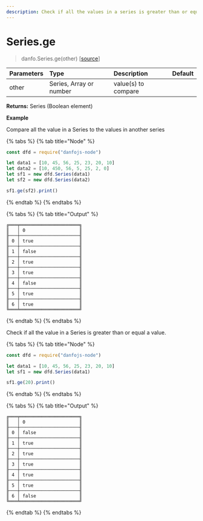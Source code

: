 ```yaml
---
description: Check if all the values in a series is greater than or equal a value
---
```


# Series.ge

> danfo.Series.ge\(other\)     \[[source](https://github.com/opensource9ja/danfojs/blob/master/danfojs/src/core/series.js#L874)\]

| Parameters | Type | Description | Default |
| :--- | :--- | :--- | :--- |
| other | Series, Array or number | value\(s\) to compare |  |

**Returns:** Series \(Boolean element\)

**Example**

Compare all the value in a Series to the values in another series

{% tabs %}
{% tab title="Node" %}
```javascript
const dfd = require("danfojs-node")

let data1 = [10, 45, 56, 25, 23, 20, 10]
let data2 = [10, 450, 56, 5, 25, 2, 0]
let sf1 = new dfd.Series(data1)
let sf2 = new dfd.Series(data2)

sf1.ge(sf2).print()
```
{% endtab %}
{% endtabs %}

{% tabs %}
{% tab title="Output" %}
```text
╔═══╤══════════════════════╗
║   │ 0                    ║
╟───┼──────────────────────╢
║ 0 │ true                 ║
╟───┼──────────────────────╢
║ 1 │ false                ║
╟───┼──────────────────────╢
║ 2 │ true                 ║
╟───┼──────────────────────╢
║ 3 │ true                 ║
╟───┼──────────────────────╢
║ 4 │ false                ║
╟───┼──────────────────────╢
║ 5 │ true                 ║
╟───┼──────────────────────╢
║ 6 │ true                 ║
╚═══╧══════════════════════╝
```
{% endtab %}
{% endtabs %}

Check if all the value in a Series is greater than or equal a value.

{% tabs %}
{% tab title="Node" %}
```javascript
const dfd = require("danfojs-node")

let data1 = [10, 45, 56, 25, 23, 20, 10]
let sf1 = new dfd.Series(data1)

sf1.ge(20).print()
```
{% endtab %}
{% endtabs %}

{% tabs %}
{% tab title="Output" %}
```text
╔═══╤══════════════════════╗
║   │ 0                    ║
╟───┼──────────────────────╢
║ 0 │ false                ║
╟───┼──────────────────────╢
║ 1 │ true                 ║
╟───┼──────────────────────╢
║ 2 │ true                 ║
╟───┼──────────────────────╢
║ 3 │ true                 ║
╟───┼──────────────────────╢
║ 4 │ true                 ║
╟───┼──────────────────────╢
║ 5 │ true                 ║
╟───┼──────────────────────╢
║ 6 │ false                ║
╚═══╧══════════════════════╝
```
{% endtab %}
{% endtabs %}

